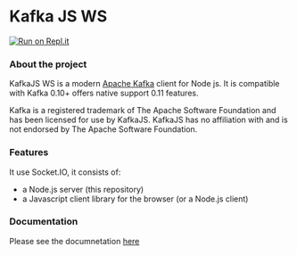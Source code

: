 # Kafka JS WS
[![Run on Repl.it](https://repl.it/badge/github/Allan-Nava/KafkaJS-WS)](https://repl.it/github/Allan-Nava/KafkaJS-WS)

### About the project

KafkaJS WS is a modern [Apache Kafka](https://kafka.apache.org/) client for Node js. It is compatible with Kafka 0.10+ offers native support 0.11 features.

Kafka is a registered trademark of The Apache Software Foundation and has been licensed for use by KafkaJS. KafkaJS has no affiliation with and is not endorsed by The Apache Software Foundation.

### Features

It use Socket.IO, it consists of:

- a Node.js server (this repository)
- a Javascript client library for the browser (or a Node.js client)


### Documentation

Please see the documnetation [here](https://allan-nava.github.io/KafkaJS-WS/)

